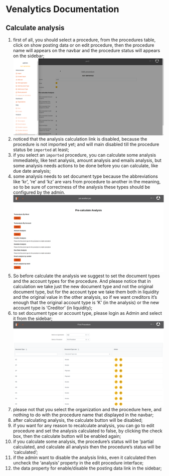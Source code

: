 # Venalytics Documentation

## Calculate analysis

1. first of all, you should select a procedure, from the procedures table, click on show posting data or on edit procedure, then the procedure name will appears on the navbar and the procedure status will appears on the sidebar;
![select Procedure](./imgs/precalculate/main.png)
2. noticed that the analysis calculation link is disabled, because the procedure is not imported yet; and will main disabled till the procedure status be `imported` at least;
3. if you select an `imported` procedure, you can calculate some analysis immediately, like text analysis, amount analysis and emails analysis, but some analysis needs actions to be done before you can calculate, like due date analysis;
4. some analysis needs to set document type because the abbreviations like ‘kr’, ‘re’ and ‘kz’ are vars from procedure to another in the meaning, so to be sure of correctness of the analysis these types should be configured by the admin.
![Execute](./imgs/precalculate/execute.png)
5. So before calculate the analysis we suggest to set the document types and the account types for the procedure. And please notice that in calculation we take just the new document type and not the original document type, but for the account type we take them both in liquidity and the original value in the other analysis, so if we want creditors it’s enough that the original account type is ‘K’ (in the analysis) or the new account type is ‘Creditor’ (in liquidity);
6. to set document type or account type, please login as Admin and select it from the sidebar;
![Execute](./imgs/precalculate/doctype.png)
7. please not that you select the organization and the procedure here, and nothing to do with the procedure name that displayed in the navbar;
8. after calculating analysis, the calculate button will be disabled;
9. if you want for any reason to recalculate analysis, you can go to edit procedure and set the analysis calculated to false, by clicking the check box, then the calculate button will be enabled again;
10. if you calculate some analysis, the procedure’s status will be ‘partial calculated, and calculate all analysis then the procedure’s status will be ‘calculated’;
11. if the admin want to disable the analysis links, even it calculated then uncheck the ‘analysis’ property in the edit procedure interface;
12. the data property for enable/disable the posting data link in the sidebar;
